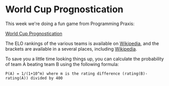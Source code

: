 # World Cup Prognostication #

This week we're doing a fun game from Programming Praxis:

[World Cup Prognostication](https://programmingpraxis.com/2010/06/29/world-cup-prognostication/)

The ELO rankings of the various teams is available on [Wikipedia](https://en.wikipedia.org/wiki/World_Football_Elo_Ratings),
and the brackets are available in a several places, including [Wikipedia](https://en.wikipedia.org/wiki/2018_FIFA_World_Cup#Schedule).

To save you a little time looking things up, you can calculate the probability of team A beating team B using the
following formula:

    P(A) = 1/(1+10^m) where m is the rating difference (rating(B)-rating(A)) divided by 400
